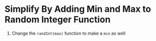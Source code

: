 # Simplify By Adding Min and Max to Random Integer Function

1. Change the `randInt(max)` function to make a `min` as well
